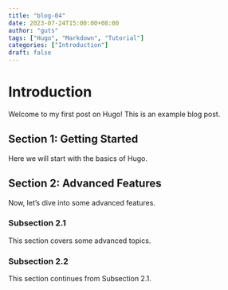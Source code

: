 ```yaml
---
title: "blog-04"
date: 2023-07-24T15:00:00+08:00
author: "guts"
tags: ["Hugo", "Markdown", "Tutorial"]
categories: ["Introduction"]
draft: false
---
```


# Introduction

Welcome to my first post on Hugo! This is an example blog post.

## Section 1: Getting Started

Here we will start with the basics of Hugo.

## Section 2: Advanced Features

Now, let’s dive into some advanced features.

### Subsection 2.1

This section covers some advanced topics.

### Subsection 2.2

This section continues from Subsection 2.1.
